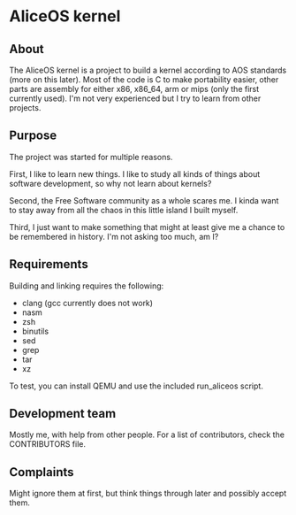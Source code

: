 # AliceOS kernel

## About

The AliceOS kernel is a project to build a kernel according to AOS standards (more on this later).
Most of the code is C to make portability easier, other parts are assembly for either x86, x86_64, arm or mips (only the first currently used).
I'm not very experienced but I try to learn from other projects.

## Purpose

The project was started for multiple reasons.

First, I like to learn new things.
I like to study all kinds of things about software development, so why not learn about kernels?

Second, the Free Software community as a whole scares me.
I kinda want to stay away from all the chaos in this little island I built myself.

Third, I just want to make something that might at least give me a chance to be remembered in history.
I'm not asking too much, am I?

## Requirements

Building and linking requires the following:
 - clang (gcc currently does not work)
 - nasm
 - zsh
 - binutils
 - sed
 - grep
 - tar
 - xz

To test, you can install QEMU and use the included run_aliceos script.

## Development team

Mostly me, with help from other people.
For a list of contributors, check the CONTRIBUTORS file.

## Complaints

Might ignore them at first, but think things through later and possibly accept them.
